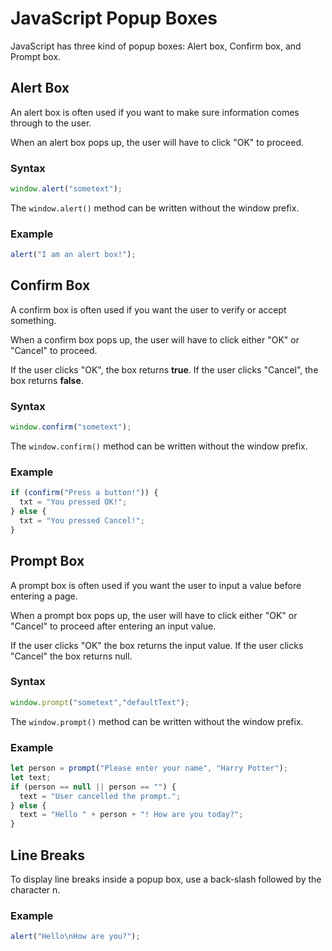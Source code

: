 # JavaScript Popup Boxes

JavaScript has three kind of popup boxes: Alert box, Confirm box, and Prompt box.

## Alert Box
An alert box is often used if you want to make sure information comes through to the user.

When an alert box pops up, the user will have to click "OK" to proceed.

### Syntax
```js
window.alert("sometext");
```

The `window.alert()` method can be written without the window prefix.

### Example
```js
alert("I am an alert box!");
```


## Confirm Box
A confirm box is often used if you want the user to verify or accept something.

When a confirm box pops up, the user will have to click either "OK" or "Cancel" to proceed.

If the user clicks "OK", the box returns **true**. If the user clicks "Cancel", the box returns **false**.

### Syntax
```js
window.confirm("sometext");
```

The `window.confirm()` method can be written without the window prefix.

### Example
```js
if (confirm("Press a button!")) {
  txt = "You pressed OK!";
} else {
  txt = "You pressed Cancel!";
}
```


## Prompt Box
A prompt box is often used if you want the user to input a value before entering a page.

When a prompt box pops up, the user will have to click either "OK" or "Cancel" to proceed after entering an input value.

If the user clicks "OK" the box returns the input value. If the user clicks "Cancel" the box returns null.

### Syntax
```js
window.prompt("sometext","defaultText");
```

The `window.prompt()` method can be written without the window prefix.

### Example
```js
let person = prompt("Please enter your name", "Harry Potter");
let text;
if (person == null || person == "") {
  text = "User cancelled the prompt.";
} else {
  text = "Hello " + person + "! How are you today?";
}
```


## Line Breaks
To display line breaks inside a popup box, use a back-slash followed by the character n.

### Example
```js
alert("Hello\nHow are you?");
```